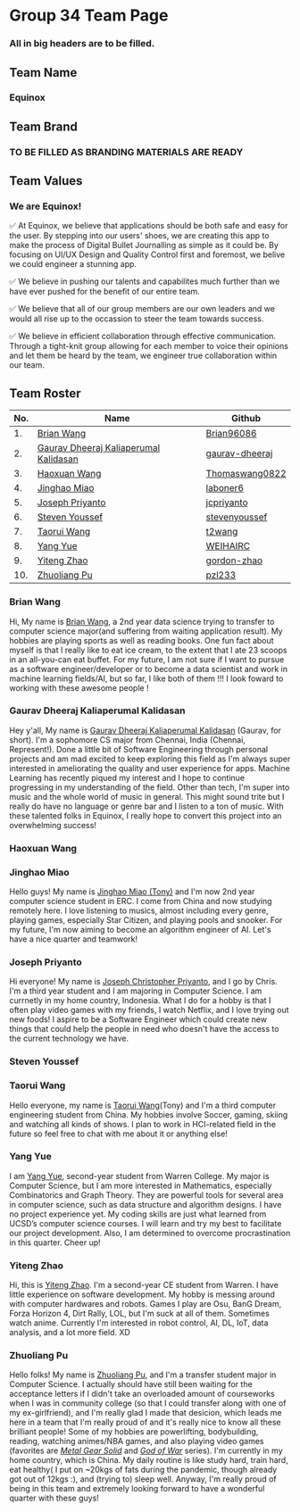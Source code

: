 # Group 34 Team Page

### All in big headers are to be filled.
## Team Name

### Equinox

## Team Brand

### TO BE FILLED AS BRANDING MATERIALS ARE READY

## Team Values

### We are Equinox!
✅ At Equinox, we believe that applications should be both safe and easy for the user. By stepping into our users' shoes, we are creating this app to make the process of Digital Bullet Journalling as simple as it could be. By focusing on UI/UX Design and Quality Control first and foremost, we belive we could engineer a stunning app.

✅ We believe in pushing our talents and capabilites much further than we have ever pushed for the benefit of our entire team.

✅ We believe that all of our group members are our own leaders and we would all rise up to the occassion to steer the team towards success.

✅ We believe in efficient collaboration through effective communication. Through a tight-knit group allowing for each member to voice their opinions and let them be heard by the team, we engineer true collaboration within our team.

## Team Roster
|No. | Name          | Github         |
| -- | ------------- | ------------- |
| 1. | [Brian Wang](#brian-wang)  | [Brian96086](https://github.com/Brian96086)  |
| 2. | [Gaurav Dheeraj Kaliaperumal Kalidasan](#gaurav-dheeraj-kaliaperumal-kalidasan)  | [gaurav-dheeraj](https://github.com/gaurav-dheeraj)  |
| 3. | [Haoxuan Wang](#haoxuan-wang)  | [Thomaswang0822](https://github.com/Thomaswang0822)  |
| 4. | [Jinghao Miao](#jinghao-miao) | [laboner6](https://github.com/laboner6)  |
| 5. | [Joseph Priyanto](#joseph-priyanto) | [jcpriyanto](https://github.com/jcpriyanto)  |
| 6. | [Steven Youssef](#steven-youssef) | [stevenyoussef](https://github.com/stevenyoussef)  |
| 7. | [Taorui Wang](#taorui-wang)  | [t2wang](https://github.com/t2wang)  |
| 8. | [Yang Yue](#yang-yue) | [WEIHAIRC](https://github.com/WEIHAIRC)  |
| 9. | [Yiteng Zhao](#yiteng-zhao) | [gordon-zhao](https://github.com/gordon-zhao)  |
| 10. | [Zhuoliang Pu](#zhuoliang-pu) | [pzl233](https://github.com/pzl233) |
    


### Brian Wang
Hi, My name is [Brian Wang](https://github.com/Brian96086), a 2nd year data science trying to transfer to computer science major(and suffering from waiting application result). My hobbies are playing sports as well as reading books. One fun fact about myself is that I really like to eat ice cream, to the extent that I ate 23 scoops in an all-you-can eat buffet. For my future, I am not sure if I want to pursue as a software engineer/developer or to become a data scientist and work in machine learning fields/AI, but so far, I like both of them !!! I look foward to working with these awesome people !
### Gaurav Dheeraj Kaliaperumal Kalidasan
Hey y'all, My name is [Gaurav Dheeraj Kaliaperumal Kalidasan](https://github.com/gaurav-dheeraj) (Gaurav, for short). I'm a sophomore CS major from Chennai, India (Chennai, Represent!). Done a little bit of Software Engineering through personal projects and am mad excited to keep exploring this field as I'm always super interested in ameliorating the quality and user experience for apps. Machine Learning has recently piqued my interest and I hope to continue progressing in my understanding of the field. Other than tech, I'm super into music and the whole world of music in general. This might sound trite but I really do have no language or genre bar and I listen to a ton of music. With these talented folks in Equinox, I really hope to convert this project into an overwhelming success! 
### Haoxuan Wang  
### Jinghao Miao
Hello guys! My name is [Jinghao Miao (Tony)](https://github.com/laboner6) and I'm now 2nd year computer science student in ERC. I come from China and now studying remotely here. I love listening to musics, almost including every genre, playing games, especially Star Citizen, and playing pools and snooker. For my future, I'm now aiming to become an algorithm engineer of AI. Let's have a nice quarter and teamwork!
### Joseph Priyanto
Hi everyone! My name is [Joseph Christopher Priyanto](https://github.com/jcpriyanto), and I go by Chris. I'm a third year student and I am majoring in Computer Science. I am currnetly in my home country, Indonesia. What I do for a hobby is that I often play video games with my friends, I watch Netflix, and I love trying out new foods! I aspire to be a Software Engineer which could create new things that could help the people in need who doesn't have the access to the current technology we have.
### Steven Youssef
### Taorui Wang
Hello everyone, my name is [Taorui Wang](https://github.com/t2wang)(Tony) and I'm a third computer engineering student from China. My hobbies involve Soccer, gaming, skiing and watching all kinds of shows. I plan to work in HCI-related field in the future so feel free to chat with me about it or anything else!
### Yang Yue
I am [Yang Yue](https://github.com/WEIHAIRC), second-year student from Warren College. My major is Computer Science, but I am more interested in Mathematics, especially Combinatorics and Graph Theory. They are powerful tools for several area in computer science, such as data structure and algorithm designs. I have no project experience yet. My coding skills are just what learned from UCSD’s computer science courses. I will learn and try my best to facilitate our project development. Also, I am determined to overcome procrastination in this quarter. Cheer up!
### Yiteng Zhao
Hi, this is [Yiteng Zhao](https://github.com/gordon-zhao). I'm a second-year CE student from Warren. I have little experience on software development. My hobby is messing around with computer hardwares and robots. Games I play are Osu, BanG Dream, Forza Horizon 4, Dirt Rally, LOL, but I'm suck at all of them. Sometimes watch anime. Currently I'm interested in robot control, AI, DL, IoT, data analysis, and a lot more field. XD
### Zhuoliang Pu 
Hello folks! My name is [Zhuoliang Pu](https://github.com/pzl233), and I'm a transfer student major in Computer Science. I actually should have still been waiting for the acceptance letters if I didn't take an overloaded amount of courseworks when I was in community college (so that I could transfer along with one of my ex-girlfriend), and I'm really glad I made that desicion, which leads me here in a team that I'm really proud of and it's really nice to know all these brilliant people! Some of my hobbies are powerlifting, bodybuilding, reading, watching animes/NBA games, and also playing video games (favorites are [<em>Metal Gear Solid</em>](https://en.wikipedia.org/wiki/Metal_Gear) and [<em> God of War</em>](https://en.wikipedia.org/wiki/God_of_War_(2018_video_game)) series). I'm currently in my home country, which is China. My daily routine is like study hard, train hard, eat healthy( I put on ~20kgs of fats during the pandemic, though already got out of 12kgs :), and (trying to) sleep well. Anyway, I'm really proud of being in this team and extremely looking forward to have a wonderful quarter with these guys!
